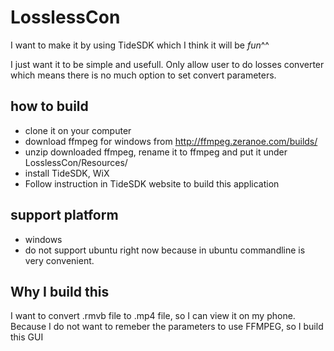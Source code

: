 LosslessCon
===========

I want to make it by using TideSDK which I think it will be *fun*^^

I just want it to be simple and usefull. Only allow user to do losses converter which means there is no much
option to set convert parameters. 

how to build
---------------
* clone it on your computer
* download ffmpeg for windows from http://ffmpeg.zeranoe.com/builds/
* unzip downloaded ffmpeg, rename it to ffmpeg and put it under LosslessCon/Resources/
* install TideSDK, WiX
* Follow instruction in TideSDK website to build this application

support platform
-----------------
* windows
* do not support ubuntu right now because in ubuntu commandline is very convenient.


Why I build this
-------------------
I want to convert .rmvb file to .mp4 file, so I can view it on my phone. 
Because I do not want to remeber the parameters to use FFMPEG, so I build this GUI
